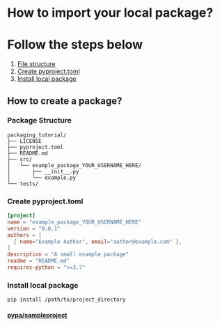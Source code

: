 # How to import your local package?

# Follow the steps below
1. [File structure](#package-structure)
2. [Create pyproject.toml](#create-pyprojecttoml)
3. [Install local package](#install-local-package)

## How to create a package?

### Package Structure
```commandline
packaging_tutorial/
├── LICENSE
├── pyproject.toml
├── README.md
├── src/
│   └── example_package_YOUR_USERNAME_HERE/
│       ├── __init__.py
│       └── example.py
└── tests/
```

### Create pyproject.toml
```toml
[project]
name = "example_package_YOUR_USERNAME_HERE"
version = "0.0.1"
authors = [
  { name="Example Author", email="author@example.com" },
]
description = "A small example package"
readme = "README.md"
requires-python = ">=3.7"
```

### Install local package
```commandline
pip install /path/to/project_directory
```

#### [pypa/sampleproject](https://github.com/pypa/sampleproject)